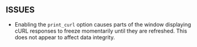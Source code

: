 ## ISSUES

* Enabling the `print_curl` option causes parts of the window displaying cURL responses to freeze momentarily until they are refreshed.  This does not appear to affect data integrity.
